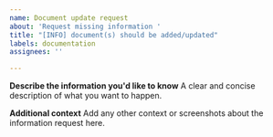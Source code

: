 ```yaml
---
name: Document update request
about: 'Request missing information '
title: "[INFO] document(s) should be added/updated"
labels: documentation
assignees: ''

---
```


**Describe the information you'd like to know**
A clear and concise description of what you want to happen.

**Additional context**
Add any other context or screenshots about the information request here.
